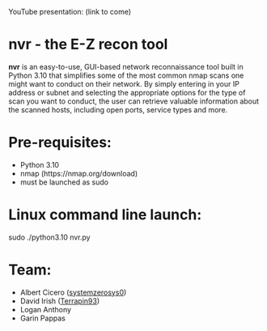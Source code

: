 YouTube presentation: (link to come)

# nvr - the E-Z recon tool
**nvr** is an easy-to-use, GUI-based network reconnaissance tool built in Python 3.10 that simplifies some of the most common nmap scans one might want to conduct on their network. By simply entering in your IP address or subnet and selecting the appropriate options for the type of scan you want to conduct, the user can retrieve valuable information about the scanned hosts, including open ports, service types and more.

# Pre-requisites:
<ul>
<li>Python 3.10
<li>nmap (https://nmap.org/download)
<li>must be launched as sudo
</ul>

# Linux command line launch:
sudo ./python3.10 nvr.py

# Team:
<ul>
<li>Albert Cicero (<a href="https://github.com/systemzerosys0">systemzerosys0</a>)
<li>David Irish (<a href="https://github.com/Terrapin93">Terrapin93</a>)
<li>Logan Anthony
<li>Garin Pappas
</ul>

